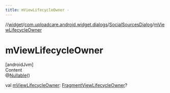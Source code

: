 ```yaml
---
title: mViewLifecycleOwner -
---
```

//[widget](../../index.md)/[com.uploadcare.android.widget.dialogs](../index.md)/[SocialSourcesDialog](index.md)/[mViewLifecycleOwner](m-view-lifecycle-owner.md)



# mViewLifecycleOwner  
[androidJvm]  
Content  
@[Nullable](https://developer.android.com/reference/kotlin/androidx/annotation/Nullable.html)()  
  
val [mViewLifecycleOwner](m-view-lifecycle-owner.md): [FragmentViewLifecycleOwner](https://developer.android.com/reference/kotlin/androidx/fragment/app/FragmentViewLifecycleOwner.html)?  



